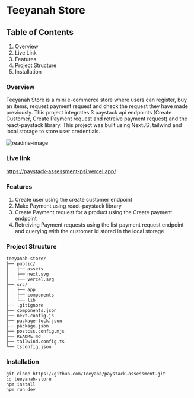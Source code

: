 # Teeyanah Store

## Table of Contents
1. Overview
2. Live Link
3. Features
4. Project Structure
5. Installation



### Overview
Teeyanah Store is a mini e-commerce store where users can register, buy an items, request payment request and check the request they have made previously. This project integrates 3 paystack api endpoints (Create Customer, Create Payment request and retreive payment request) and the react-paystack library. This project was built using NextJS, tailwind and local storage to store user credentials.

<img src="/assets/readme-image.png" alt="readme-image" />

### Live link 

https://paystack-assessment-psi.vercel.app/

### Features
1. Create user using the create customer endpoint
2. Make Payment using react-paystack library
3. Create Payment request for a product using the Create payment endpoint
4. Retreiving Payment requests using the list payment request endpoint and querying with the customer id stored in the local storage

### Project Structure
```
teeyanah-store/
├── public/
│   ├── assets
│   ├── next.svg
│   └── vercel.svg
├── src/
│   ├── app
│   ├── components
│   └── lib
├── .gitignore
├── components.json
├── next.config.js
├── package-lock.json
├── package.json
├── postcss.config.mjs
├── README.md
├── tailwind.config.ts
└── tsconfig.json
```

### Installation
```
git clone https://github.com/Teeyana/paystack-assessment.git
cd teeyanah-store
npm install
npm run dev
```